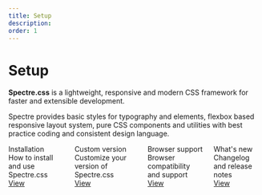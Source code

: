 ```yaml
---
title: Setup
description: 
order: 1
---
```


# Setup

**Spectre.css** is a lightweight, responsive and modern CSS framework for faster and extensible development.

Spectre provides basic styles for typography and elements, flexbox based responsive layout system, pure CSS components and utilities with best practice coding and consistent design language.

<div class="docs-demo columns">
  <div class="column col-6 col-xs-12">
    <div class="card">
      <div class="card-header">
        <div class="card-title h5">Installation</div>
      </div>
      <div class="card-body">How to install and use Spectre.css</div>
      <div class="card-footer"><a class="btn btn-primary" href="installation.html">View</a></div>
    </div>
  </div>
  <div class="column col-6 col-xs-12">
    <div class="card">
      <div class="card-header">
        <div class="card-title h5">Custom version</div>
      </div>
      <div class="card-body">Customize your version of Spectre.css</div>
      <div class="card-footer"><a class="btn btn-primary" href="custom.html">View</a></div>
    </div>
  </div>
  <div class="column col-6 col-xs-12">
    <div class="card">
      <div class="card-header">
        <div class="card-title h5">Browser support</div>
      </div>
      <div class="card-body">Browser compatibility and support</div>
      <div class="card-footer"><a class="btn btn-primary" href="browsers.html">View</a></div>
    </div>
  </div>
  <div class="column col-6 col-xs-12">
    <div class="card">
      <div class="card-header">
        <div class="card-title h5">What's new</div>
      </div>
      <div class="card-body">Changelog and release notes</div>
      <div class="card-footer"><a class="btn btn-primary" href="whatsnew.html">View</a></div>
    </div>
  </div>
</div>
